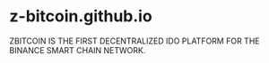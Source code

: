 # z-bitcoin.github.io
ZBITCOIN IS THE FIRST DECENTRALIZED IDO PLATFORM FOR THE BINANCE SMART CHAIN NETWORK.
